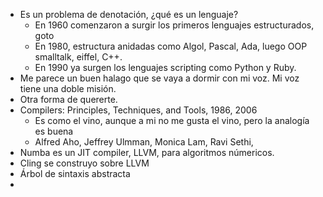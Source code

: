 - Es un problema de denotación, ¿qué es un lenguaje?
	- En 1960 comenzaron a surgir los primeros lenguajes estructurados, goto
	- En 1980, estructura anidadas como Algol, Pascal, Ada, luego OOP smalltalk, eiffel, C++.
	- En 1990 ya surgen los lenguajes scripting como Python y Ruby.
- Me parece un buen halago que se vaya a dormir con mi voz. Mi voz tiene una doble misión.
- Otra forma de quererte.
- Compilers: Principles, Techniques, and Tools, 1986, 2006
	- Es como el vino, aunque a mi no me gusta el vino, pero la analogía es buena
	- Alfred Aho, Jeffrey Ulmman, Monica Lam, Ravi Sethi,
- Numba es un JIT compiler, LLVM, para algoritmos númericos.
- Cling se construyo sobre LLVM
- Árbol de sintaxis abstracta
-